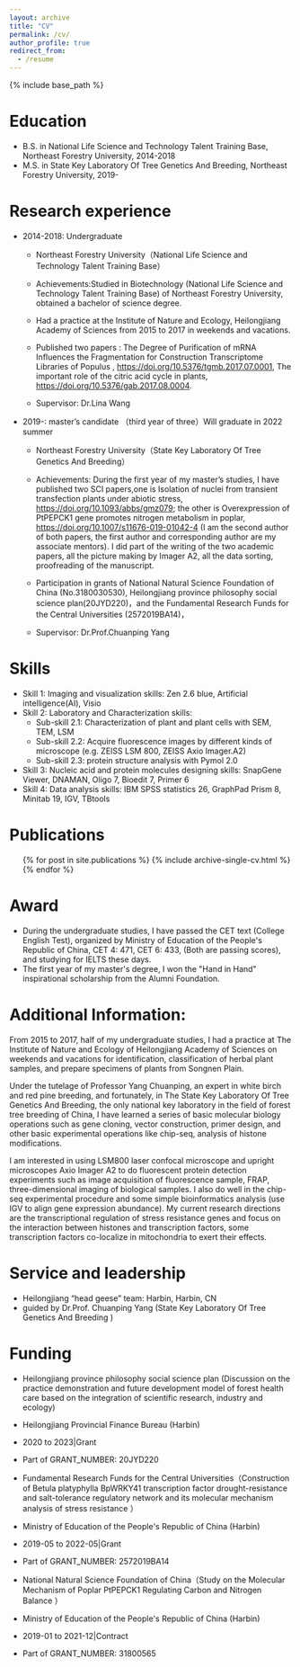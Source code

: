 ```yaml
---
layout: archive
title: "CV"
permalink: /cv/
author_profile: true
redirect_from:
  - /resume
---
```


{% include base_path %}

Education
======
* B.S. in National Life Science and Technology Talent Training Base, Northeast Forestry University, 2014-2018
* M.S. in State Key Laboratory Of Tree Genetics And Breeding, Northeast Forestry University, 2019-

Research experience
======
* 2014-2018: Undergraduate
  * Northeast Forestry University（National Life Science and Technology Talent Training Base）
  * Achievements:Studied in Biotechnology (National Life Science and Technology Talent Training Base) of Northeast Forestry University, obtained a bachelor of science degree. 
  * Had a practice at the Institute of Nature and Ecology, Heilongjiang Academy of Sciences from 2015 to 2017 in weekends and vacations.
  * Published two papers : The Degree of Purification of mRNA Influences the Fragmentation for Construction Transcriptome Libraries of Populus , https://doi.org/10.5376/tgmb.2017.07.0001, The important role of the citric acid cycle in plants,  https://doi.org/10.5376/gab.2017.08.0004.

  * Supervisor: Dr.Lina Wang

* 2019-: master’s candidate （third year of three）Will graduate in 2022 summer
  * Northeast Forestry University（State Key Laboratory Of Tree Genetics And Breeding）
  * Achievements: During the first year of my master’s studies, I have published two SCI papers,one is Isolation of nuclei from transient transfection plants under abiotic stress, https://doi.org/10.1093/abbs/gmz079; the other is Overexpression of PtPEPCK1 gene promotes nitrogen metabolism in poplar, https://doi.org/10.1007/s11676-019-01042-4 (I am the second author of both papers, the first author and corresponding author are my associate mentors). I did part of the writing of the two academic papers, all the picture making by Imager A2, all the data sorting, proofreading of the manuscript. 
  * Participation in grants of National Natural Science Foundation of China (No.3180030530), Heilongjiang province philosophy social science plan(20JYD220)，and the Fundamental Research Funds for the Central Universities (2572019BA14)，

  * Supervisor: Dr.Prof.Chuanping Yang
  
Skills
======
* Skill 1: Imaging and visualization skills: Zen 2.6 blue, Artificial intelligence(AI), Visio 
* Skill 2: Laboratory and Characterization skills:
  * Sub-skill 2.1: Characterization of plant and plant cells with SEM, TEM, LSM
  * Sub-skill 2.2: Acquire fluorescence images by different kinds of microscope (e.g. ZEISS LSM 800, ZEISS Axio Imager.A2)
  * Sub-skill 2.3: protein structure analysis with Pymol 2.0
* Skill 3: Nucleic acid and protein molecules designing skills: SnapGene Viewer, DNAMAN, Oligo 7, Bioedit 7, Primer 6
* Skill 4: Data analysis skills: IBM SPSS statistics 26, GraphPad Prism 8, Minitab 19, IGV, TBtools

Publications
======
  <ul>{% for post in site.publications %}
    {% include archive-single-cv.html %}
  {% endfor %}</ul>
  
Award
======
* During the undergraduate studies, I have passed the CET text (College English Test), organized by Ministry of Education of the People's Republic of China, CET 4: 471, CET 6: 433, (Both are passing scores), and studying for IELTS these days.
* The first year of my master's degree, I won the "Hand in Hand" inspirational scholarship from the Alumni Foundation.
 
Additional Information:
======
  From 2015 to 2017, half of my undergraduate studies, I had a practice at The Institute of Nature and Ecology of Heilongjiang Academy of Sciences on weekends and vacations for identification, classification of herbal plant samples, and prepare specimens of plants from Songnen Plain.

  Under the tutelage of Professor Yang Chuanping, an expert in white birch and red pine breeding, and fortunately, in The State Key Laboratory Of Tree Genetics And Breeding, the only national key laboratory in the field of forest tree breeding of China, I have learned a series of basic molecular biology operations such as gene cloning, vector construction, primer design, and other basic experimental operations like chip-seq, analysis of histone modifications.

  I am interested in using LSM800 laser confocal microscope and upright microscopes Axio Imager A2 to do fluorescent protein detection experiments such as image acquisition of fluorescence sample, FRAP, three-dimensional imaging of biological samples. I also do well in the chip-seq experimental procedure and some simple bioinformatics analysis (use IGV to align gene expression abundance). My current research directions are the transcriptional regulation of stress resistance genes and focus on the interaction between histones and transcription factors, some transcription factors co-localize in mitochondria to exert their effects. 

  
Service and leadership
======
* Heilongjiang “head geese” team: Harbin, Harbin, CN
* guided by Dr.Prof. Chuanping Yang (State Key Laboratory Of Tree Genetics And Breeding )

Funding
======
* Heilongjiang province philosophy social science plan (Discussion on the practice demonstration and future development model of forest health care based on the integration of scientific research, industry and ecology)
* Heilongjiang Provincial Finance Bureau (Harbin)
* 2020 to 2023|Grant
* Part of GRANT_NUMBER: 20JYD220



* Fundamental Research Funds for the Central Universities（Construction of Betula platyphylla BpWRKY41 transcription factor drought-resistance and salt-tolerance regulatory network and its molecular mechanism analysis of stress resistance ）
* Ministry of Education of the People's Republic of China (Harbin)
* 2019-05 to 2022-05|Grant
* Part of GRANT_NUMBER: 2572019BA14



* National Natural Science Foundation of China（Study on the Molecular Mechanism of Poplar PtPEPCK1 Regulating Carbon and Nitrogen Balance ）
* Ministry of Education of the People's Republic of China (Harbin)
* 2019-01 to 2021-12|Contract
* Part of GRANT_NUMBER: 31800565


